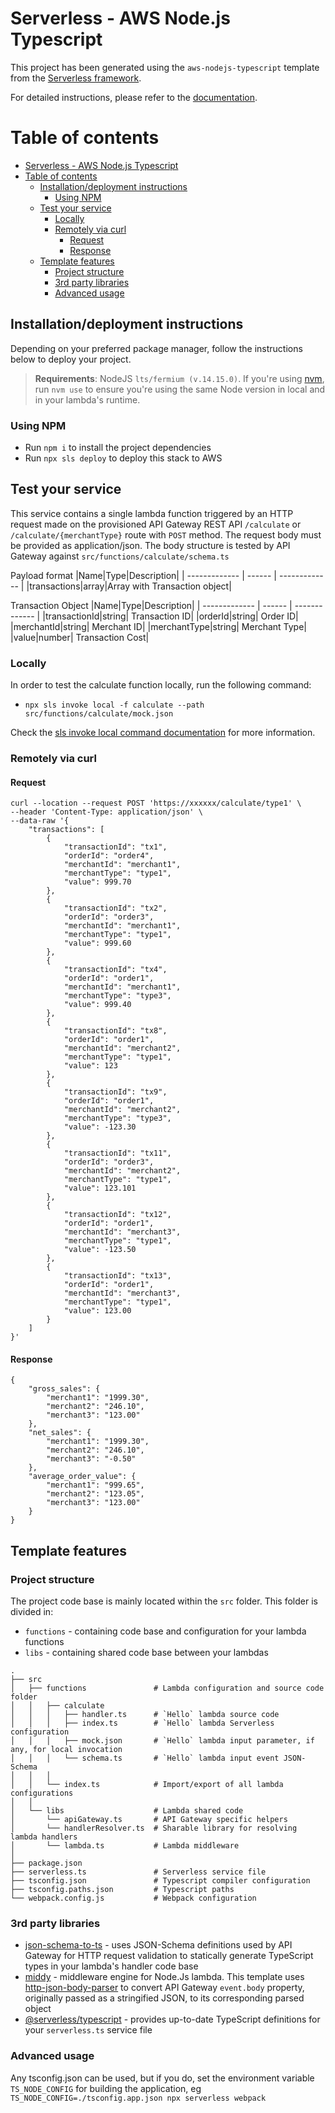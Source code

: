 # Serverless - AWS Node.js Typescript

This project has been generated using the `aws-nodejs-typescript` template from the [Serverless framework](https://www.serverless.com/).

For detailed instructions, please refer to the [documentation](https://www.serverless.com/framework/docs/providers/aws/).

# Table of contents
- [Serverless - AWS Node.js Typescript](#serverless---aws-nodejs-typescript)
- [Table of contents](#table-of-contents)
  - [Installation/deployment instructions](#installationdeployment-instructions)
    - [Using NPM](#using-npm)
  - [Test your service](#test-your-service)
    - [Locally](#locally)
    - [Remotely via curl](#remotely-via-curl)
      - [Request](#request)
      - [Response](#response)
  - [Template features](#template-features)
    - [Project structure](#project-structure)
    - [3rd party libraries](#3rd-party-libraries)
    - [Advanced usage](#advanced-usage)

## Installation/deployment instructions

Depending on your preferred package manager, follow the instructions below to deploy your project.

> **Requirements**: NodeJS `lts/fermium (v.14.15.0)`. If you're using [nvm](https://github.com/nvm-sh/nvm), run `nvm use` to ensure you're using the same Node version in local and in your lambda's runtime.

### Using NPM

- Run `npm i` to install the project dependencies
- Run `npx sls deploy` to deploy this stack to AWS

## Test your service

This service contains a single lambda function triggered by an HTTP request made on the provisioned API Gateway REST API `/calculate` or `/calculate/{merchantType}` route with `POST` method. The request body must be provided as application/json. The body structure is tested by API Gateway against `src/functions/calculate/schema.ts`

Payload format
|Name|Type|Description|
| ------------- | ------ | ------------- |
|transactions|array|Array with Transaction object|


Transaction Object
|Name|Type|Description|
| ------------- | ------ | ------------- |
|transactionId|string| Transaction ID|
|orderId|string| Order ID|
|merchantId|string| Merchant ID|
|merchantType|string| Merchant Type|
|value|number| Transaction Cost|

### Locally

In order to test the calculate function locally, run the following command:

- `npx sls invoke local -f calculate --path src/functions/calculate/mock.json`

Check the [sls invoke local command documentation](https://www.serverless.com/framework/docs/providers/aws/cli-reference/invoke-local/) for more information.

### Remotely via curl
#### Request
```
curl --location --request POST 'https://xxxxxx/calculate/type1' \
--header 'Content-Type: application/json' \
--data-raw '{
    "transactions": [
        {
            "transactionId": "tx1",
            "orderId": "order4",
            "merchantId": "merchant1",
            "merchantType": "type1",
            "value": 999.70
        },
        {
            "transactionId": "tx2",
            "orderId": "order3",
            "merchantId": "merchant1",
            "merchantType": "type1",
            "value": 999.60
        },
        {
            "transactionId": "tx4",
            "orderId": "order1",
            "merchantId": "merchant1",
            "merchantType": "type3",
            "value": 999.40
        },
        {
            "transactionId": "tx8",
            "orderId": "order1",
            "merchantId": "merchant2",
            "merchantType": "type1",
            "value": 123
        },
        {
            "transactionId": "tx9",
            "orderId": "order1",
            "merchantId": "merchant2",
            "merchantType": "type3",
            "value": -123.30
        },
        {
            "transactionId": "tx11",
            "orderId": "order3",
            "merchantId": "merchant2",
            "merchantType": "type1",
            "value": 123.101
        },
        {
            "transactionId": "tx12",
            "orderId": "order1",
            "merchantId": "merchant3",
            "merchantType": "type1",
            "value": -123.50
        },
        {
            "transactionId": "tx13",
            "orderId": "order1",
            "merchantId": "merchant3",
            "merchantType": "type1",
            "value": 123.00
        }
    ]
}'
```

#### Response
```
{
    "gross_sales": {
        "merchant1": "1999.30",
        "merchant2": "246.10",
        "merchant3": "123.00"
    },
    "net_sales": {
        "merchant1": "1999.30",
        "merchant2": "246.10",
        "merchant3": "-0.50"
    },
    "average_order_value": {
        "merchant1": "999.65",
        "merchant2": "123.05",
        "merchant3": "123.00"
    }
}
```

## Template features

### Project structure

The project code base is mainly located within the `src` folder. This folder is divided in:

- `functions` - containing code base and configuration for your lambda functions
- `libs` - containing shared code base between your lambdas

```
.
├── src
│   ├── functions               # Lambda configuration and source code folder
│   │   ├── calculate
│   │   │   ├── handler.ts      # `Hello` lambda source code
│   │   │   ├── index.ts        # `Hello` lambda Serverless configuration
│   │   │   ├── mock.json       # `Hello` lambda input parameter, if any, for local invocation
│   │   │   └── schema.ts       # `Hello` lambda input event JSON-Schema
│   │   │
│   │   └── index.ts            # Import/export of all lambda configurations
│   │
│   └── libs                    # Lambda shared code
│       └── apiGateway.ts       # API Gateway specific helpers
│       └── handlerResolver.ts  # Sharable library for resolving lambda handlers
│       └── lambda.ts           # Lambda middleware
│
├── package.json
├── serverless.ts               # Serverless service file
├── tsconfig.json               # Typescript compiler configuration
├── tsconfig.paths.json         # Typescript paths
└── webpack.config.js           # Webpack configuration
```

### 3rd party libraries

- [json-schema-to-ts](https://github.com/ThomasAribart/json-schema-to-ts) - uses JSON-Schema definitions used by API Gateway for HTTP request validation to statically generate TypeScript types in your lambda's handler code base
- [middy](https://github.com/middyjs/middy) - middleware engine for Node.Js lambda. This template uses [http-json-body-parser](https://github.com/middyjs/middy/tree/master/packages/http-json-body-parser) to convert API Gateway `event.body` property, originally passed as a stringified JSON, to its corresponding parsed object
- [@serverless/typescript](https://github.com/serverless/typescript) - provides up-to-date TypeScript definitions for your `serverless.ts` service file

### Advanced usage

Any tsconfig.json can be used, but if you do, set the environment variable `TS_NODE_CONFIG` for building the application, eg `TS_NODE_CONFIG=./tsconfig.app.json npx serverless webpack`